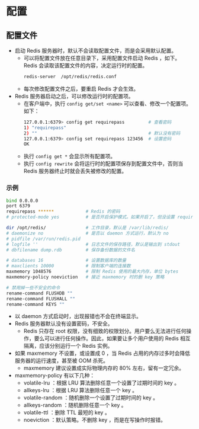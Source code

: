 # 配置

## 配置文件

- 启动 Redis 服务器时，默认不会读取配置文件，而是会采用默认配置。
  - 可以将配置文件放在任意目录下，采用配置文件启动 Redis ，如下。Redis 会读取该配置文件的内容，决定运行时的配置。
    ```sh
    redis-server  /opt/redis/redis.conf
    ```
  - 每次修改配置文件之后，要重启 Redis 才会生效。
- Redis 服务器启动之后，可以修改运行时的配置项。
  - 在客户端中，执行 `config get/set <name>` 可以查看、修改一个配置项。如下：
    ```sh
    127.0.0.1:6379> config get requirepass         # 查看密码
    1) "requirepass"
    2) ""                                          # 默认没有密码
    127.0.0.1:6379> config set requirepass 123456  # 设置密码
    OK
    ```
  - 执行 `config get *` 会显示所有配置项。
  - 执行 `config rewrite` 会将运行时的配置项保存到配置文件中，否则当 Redis 服务器终止时就会丢失被修改的配置。

### 示例

```sh
bind 0.0.0.0
port 6379
requirepass ******            # Redis 的密码
# protected-mode yes          # 是否开启保护模式。如果开启了，但没设置 requirepass ，则会强制设置 bind 127.0.0.1

dir /opt/redis/               # 工作目录，默认是 /var/lib/redis/
# daemonize no                # 是否以 daemon 方式运行，默认为 no
# pidfile /var/run/redis.pid
# logfile ''                  # 日志文件的保存路径，默认是输出到 stdout
# dbfilename dump.rdb         # 保存备份数据的文件名

# databases 16                # 设置数据库的数量
# maxclients 10000            # 限制客户端的连接数
maxmemory 1048576             # 限制 Redis 使用的最大内存，单位 bytes
maxmemory-policy noeviction   # 接近 maxmemory 时的删 key 策略

# 禁用掉一些不安全的命令
rename-command FLUSHDB ""
rename-command FLUSHALL ""
rename-command KEYS ""
```
- 以 daemon 方式启动时，出现报错也不会在终端显示。
- Redis 服务器默认没有设置密码，不安全。
  - Redis 只存在 root 权限，没有细致的权限划分。用户要么无法进行任何操作，要么可以进行任何操作。因此，如果要让多个用户使用的 Redis 相互隔离，应该分别运行一个 Redis 实例。
- 如果 maxmemory 不设置，或设置成 0 ，当 Redis 占用的内存过多时会降低服务器的运行速度，甚至被 OOM 杀死。
  - maxmemory 建议设置成实际物理内存的 80% 左右，留有一定冗余。
- maxmemory-policy 有以下几种：
  - volatile-lru ：根据 LRU 算法删除任意一个设置了过期时间的 key 。
  - allkeys-lru ：根据 LRU 算法删除任意一个 key 。
  - volatile-random ：随机删除一个设置了过期时间的 key 。
  - allkeys-random ：随机删除任意一个 key 。
  - volatile-ttl ：删除 TTL 最短的 key 。
  - noeviction ：默认策略。不删除 key ，而是在写操作时报错。
